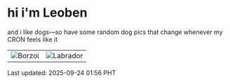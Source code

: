 # hi i'm Leoben

and i like dogs—so have some random dog pics that change whenever my CRON feels like it

|  |  |
|--------|----------|
| ![Borzoi](https://random-dog-vercel.vercel.app/api/random-borzoi?v=1758650204) | ![Labrador](https://random-dog-vercel.vercel.app/api/random-labrador?v=1758650204) |

Last updated: 2025-09-24 01:56 PHT
